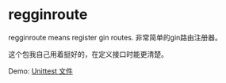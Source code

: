 # regginroute

regginroute means register gin routes. 非常简单的gin路由注册器。 

这个包我自己用着挺好的，在定义接口时能更清楚。

Demo:
[Unittest 文件](/reg_route_test.go)
